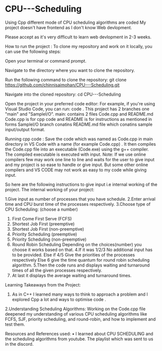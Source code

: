 # CPU---Scheduling
Using Cpp different mode of CPU scheduling algorithms are coded 
My project doesn't have frontend as I don't know Web devlopment.

Please accept as it's very difficult to learn web devlopment in 2-3 weeks.

How to run the project : 
To clone my repository and work on it locally, you can use the following steps:

Open your terminal or command prompt.

Navigate to the directory where you want to clone the repository.

Run the following command to clone the repository: git clone https://github.com/chinnisaimohan/CPU---Scheduling.git

Navigate into the cloned repository: cd CPU---Scheduling

Open the project in your preferred code editor: For example, if you're using Visual Studio Code, you can run: code .
This project has 2 branches one "main" and "SampleI/O".
main: contains 2 files Code.cpp and README.md 
Code.cpp is for cpp code and README is for instructions as mentioned in forms
SampleI/O branch conatins README.md file which conatins sample input/output format.

Running cpp code : Save the code which was named as Code.cpp in main directory in VS Code with a name (for example Code.cpp) . It then compiles the Code.cpp file into an executable (Code.exe) using the g++ compiler. The compiled executable is executed with input.
Note: If we use online compilers few may work one line to line and waits for the user to give input and my project is so ease to handle or give input.
But some other online compilers and VS CODE may not work as easy to my code while giving input. 

So here are the following instructions to give input i.e internal working of the project.
The internal working of your project:

1.Give input as number of processes that you have schedule.
2.Enter arrival time and CPU burst time of the processes respectively.
3.Choose type of CPU Scheduling: (choose a number)
  1. First Come First Serve (FCFS)
  2. Shortest Job First (preemptive)
  3. Shortest Job First (non-preemptive)
  4. Priority Scheduling (preemptive)
  5. Priority Scheduling (non-preemptive)
  6. Round Robin Scheduling
Depending on the choices(number) you choose it works based on that.
4.If it was 1/2/3 No additional input has to be provided.
  Else if 4/5 Give the priorities of the processes respectively
  Else 6 give the time quantum for round robin scheduling algorithm.
5.Then the code runs and displays waiting and turnaround times of all the given processes respectively.
6. At last it displays the average waiting and turnaround times.

Learning Takeaways from the Project:

1. As in C++ I learned many ways to think to approach a problem and I explored Cpp a lot and ways to optimise code .

2.Understanding Scheduling Algorithms: Working on the Code.cpp file deepened my understanding of various CPU scheduling algorithms like FCFS, SJF, priority scheduling, and round-robin, and how to implement and test them.

Resources and References used: • I learned about CPU SCHEDULING and the scheduling algorithms from youtube. The playlist which was sent to us in the discord. 
